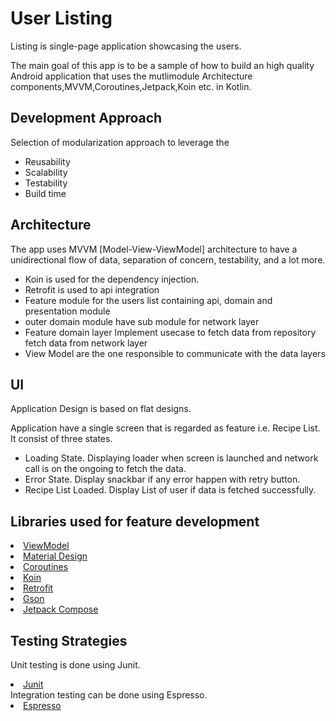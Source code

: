 # User Listing

Listing is single-page application showcasing the users.

The main goal of this app is to be a sample of how to build an high quality Android application that uses the mutlimodule Architecture components,MVVM,Coroutines,Jetpack,Koin etc. in Kotlin.

## Development Approach
Selection of modularization approach to leverage the
- Reusability
- Scalability
- Testability
- Build time

## Architecture
The app uses MVVM [Model-View-ViewModel] architecture to have a unidirectional flow of data, separation of concern, testability, and a lot more.
- Koin is used for the dependency injection.
- Retrofit is used to api integration
- Feature module for the users list containing api, domain and presentation module
- outer domain module have sub module for network layer
- Feature domain layer Implement usecase to fetch data from repository fetch data from network layer
- View Model are the one responsible to communicate with the data layers

## UI
Application Design is based on flat designs.

Application have a single screen that is regarded as feature i.e. Recipe List.
It consist of three states.

- Loading State. Displaying loader when screen is launched and network call is on the ongoing to fetch the data.
- Error State. Display snackbar if any error happen with retry button.
- Recipe List Loaded. Display List of user if data is fetched successfully.


## Libraries used for feature development

<li><a href="https://developer.android.com/topic/libraries/architecture/viewmodel">ViewModel</a></li>
<li><a href="https://material.io/develop/android/docs/getting-started/">Material Design</a></li>
<li><a href="https://developer.android.com/kotlin/coroutines">Coroutines</a></li>
<li><a href="https://insert-koin.io/">Koin</a></li>
<li><a href="https://square.github.io/retrofit/">Retrofit</a></li>
<li><a href="https://github.com/google/gson">Gson</a></li>
<li><a href="https://developer.android.com/jetpack/compose">Jetpack Compose</a></li>


## Testing Strategies
Unit testing is done using Junit.
<li><a href="https://github.com/junit-team/junit4">Junit</a></li>
Integration testing can be done using Espresso.
<li><a href="https://developer.android.com/training/testing/espresso">Espresso</a></li>